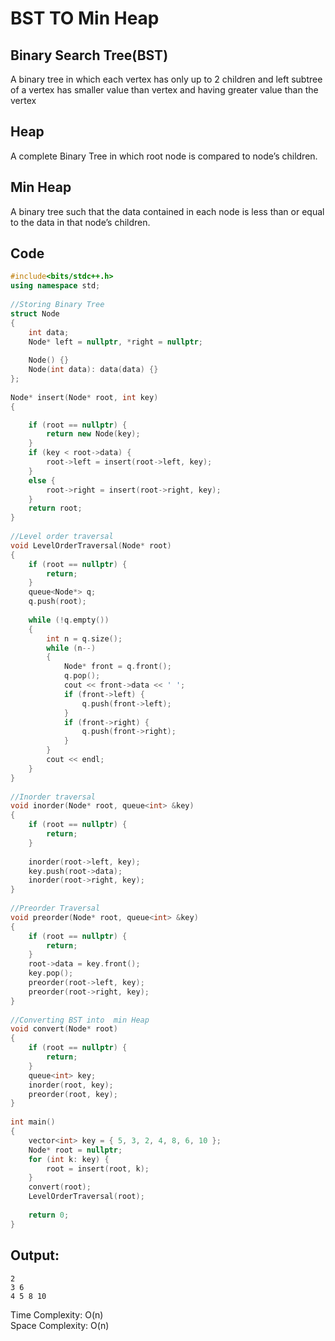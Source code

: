 # BST TO Min Heap

## Binary Search Tree(BST)
A binary tree in which each vertex has only up to 2 children
and left subtree of a vertex has smaller value than vertex and 
having greater value than the vertex


## Heap
A complete Binary Tree in which root node is compared to node’s 
children.

## Min Heap
A binary tree such that the data contained in each node is less 
than or equal to the data in that node’s children. 

## Code

```cpp
#include<bits/stdc++.h>
using namespace std;
 
//Storing Binary Tree
struct Node
{
    int data;
    Node* left = nullptr, *right = nullptr;
 
    Node() {}
    Node(int data): data(data) {}
};
 
Node* insert(Node* root, int key)
{

    if (root == nullptr) {
        return new Node(key);
    }
    if (key < root->data) {
        root->left = insert(root->left, key);
    }
    else {
        root->right = insert(root->right, key);
    }
    return root;
}
 
//Level order traversal
void LevelOrderTraversal(Node* root)
{
    if (root == nullptr) {
        return;
    }
    queue<Node*> q;
    q.push(root);
 
    while (!q.empty())
    {
        int n = q.size();
        while (n--)
        {
            Node* front = q.front();
            q.pop();
            cout << front->data << ' ';
            if (front->left) {
                q.push(front->left);
            }
            if (front->right) {
                q.push(front->right);
            }
        }
        cout << endl;
    }
}
 
//Inorder traversal
void inorder(Node* root, queue<int> &key)
{
    if (root == nullptr) {
        return;
    }
 
    inorder(root->left, key);
    key.push(root->data);
    inorder(root->right, key);
}
 
//Preorder Traversal
void preorder(Node* root, queue<int> &key)
{
    if (root == nullptr) {
        return;
    }
    root->data = key.front();
    key.pop();
    preorder(root->left, key);
    preorder(root->right, key);
}
 
//Converting BST into  min Heap
void convert(Node* root)
{
    if (root == nullptr) {
        return;
    }
    queue<int> key;
    inorder(root, key);
    preorder(root, key);
}
 
int main()
{
    vector<int> key = { 5, 3, 2, 4, 8, 6, 10 }; 
    Node* root = nullptr;
    for (int k: key) {
        root = insert(root, k);
    }
    convert(root);
    LevelOrderTraversal(root);
 
    return 0;
}
```

## Output:

```
2
3 6
4 5 8 10
```

Time Complexity: O(n)<br>
Space Complexity: O(n)
